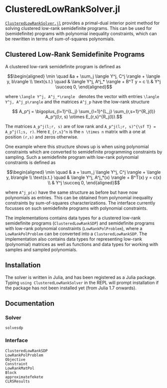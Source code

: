# ClusteredLowRankSolver.jl

[`ClusteredLowRankSolver.jl`](https://github.com/nanleij/ClusteredLowRankSolver.jl) provides a primal-dual interior point method for solving clustered low-rank semidefinite programs. This can be used for (semidefinite) programs with polynomial inequality constraints, which can be rewritten in terms of sum-of-squares polynomials.

## Clustered Low-Rank Semidefinite Programs
A clustered low-rank semidefinite program is defined as
```math
\begin{aligned}
	\min \quad &a +  \sum_j \langle Y^j, C^j \rangle + \langle y, b\rangle \\
	\text{s.t.} \quad & \langle Y^j, A^j_* \rangle + B^T y = c \\
	& Y^j \succeq 0,
\end{aligned}
```
where ``\langle Y^j, A^j_*\rangle `` denotes the vector with entries ``\langle Y^j, A^j_p\rangle`` and the matrices ``A^j_p`` have the low-rank structure
```math
	A_p^j = \bigoplus_{l=1}^{L_j} \sum_{l=1}^{L_j} \sum_{r,s=1}^{R_j(l)} A_p^j(l;r, s) \otimes E_{r,s}^{R_j(l)}.
```
The matrices ``A_p^j(l;r, s)`` are of low rank and ``A_p^j(l;r, s)^{\sf T} =  A_p^j(l;s, r)``. Here ``E_{r,s}^n`` is the ``n \times n`` matrix with a one at position ``(r,s)`` and zeros otherwise. 

One example where this structure shows up is when using polynomial constraints which are converted to semidefinite programming constraints by sampling.
Such a semidefinite program with low-rank polynomial constraints is defined as
```math
\begin{aligned}
	\min \quad & a + \sum_j \langle Y^j, C^j \rangle + \langle y, b\rangle \\
	\text{s.t.} \quad & \langle Y^j, A^j_*(x) \rangle + B^T(x) y = c(x) \\
	& Y^j \succeq 0,
\end{aligned}
```
where ``A^j_p(x)`` have the same structure as before but have now polynomials as entries. This can be obtained from polynomial inequality constraints by sum-of-squares characterizations. The interface currently focusses on such semidefinite programs with polynomial constraints.

The implementations contains data types for a clustered low-rank semidefinite programs (`ClusteredLowRankSDP`) and semidefinite programs with low-rank polynomial constraints (`LowRankPolProblem`), where a `LowRankPolProblem` can be converted into a `ClusteredLowRankSDP`. The implementation also contains data types for representing low-rank (polynomial) matrices as well as functions and data types for working with samples and sampled polynomials. 

## Installation
The solver is written in Julia, and has been registered as a Julia package. Typing `using ClusteredLowRankSolver` in the REPL will prompt installation if the package has not been installed yet (from Julia 1.7 onwards).


## Documentation

### Solver
```@docs
solvesdp
```

### Interface
```@docs
ClusteredLowRankSDP
LowRankPolProblem
Objective
Constraint
LowRankMatPol
Block
approximatefekete
CLRSResults
```
